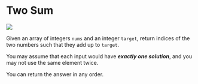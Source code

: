 # Two Sum

<a href="https://leetcode.com/problems/two-sum/">
<img src="https://img.shields.io/static/v1?label=LeetCode&message=Easy&color=64aca5&style=flat-square&logo=leetcode" />
</a>

Given an array of integers `nums` and an integer `target`, return indices of the
two numbers such that they add up to `target`.

You may assume that each input would have _**exactly one solution**_, and you may
not use the same element twice.

You can return the answer in any order.
